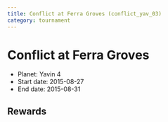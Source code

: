 ```yaml
---
title: Conflict at Ferra Groves (conflict_yav_03)
category: tournament
---
```

# Conflict at Ferra Groves

  * Planet: Yavin 4
  * Start date: 2015-08-27
  * End date: 2015-08-31

## Rewards

